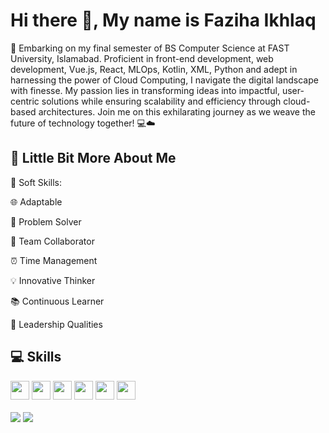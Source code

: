 # Hi there 👋, My name is Faziha Ikhlaq


🚀 Embarking on my final semester of BS Computer Science at FAST University, Islamabad. Proficient in front-end development, web development, Vue.js, React, MLOps, Kotlin, XML, Python and adept in harnessing the power of Cloud Computing, I navigate the digital landscape with finesse. My passion lies in transforming ideas into impactful, user-centric solutions while ensuring scalability and efficiency through cloud-based architectures. Join me on this exhilarating journey as we weave the future of technology together! 💻☁️ 

## 💫 Little Bit More About Me

🚀 Soft Skills:

<p>🌐 Adaptable</p>
<p>🧩 Problem Solver</p>
<p>🤝 Team Collaborator</p>
<p>⏰ Time Management </p>
<p>💡 Innovative Thinker</p>
<p>📚 Continuous Learner</p>
<p>🌟 Leadership Qualities</p>
 

## 💻 Skills
<p>
<img src="https://img.shields.io/badge/python-3670A0?style=for-the-badge&logo=python&logoColor=ffdd54" style="margin-bottom: 4px;" height="30px">
<img src="https://img.shields.io/badge/javascript-%23323330.svg?style=for-the-badge&logo=javascript&logoColor=%23F7DF1E" style="margin-bottom: 4px;" height="30px">
<img src="https://img.shields.io/badge/html5-%23E34F26.svg?style=for-the-badge&logo=html5&logoColor=white" style="margin-bottom: 4px;" height="30px">
<img src="https://img.shields.io/badge/css3-%231572B6.svg?style=for-the-badge&logo=css3&logoColor=white" style="margin-bottom: 4px;" height="30px">
<img src="https://img.shields.io/badge/bootstrap-%23563D7C.svg?style=for-the-badge&logo=bootstrap&logoColor=white" style="margin-bottom: 4px;" height="30px">
<img src="https://img.shields.io/badge/git-%23F05033.svg?style=for-the-badge&logo=git&logoColor=white" style="margin-bottom: 4px;" height="30px">
</p>
<img align="center" src="https://github-readme-stats.vercel.app/api?username=Faziha&show_icons=true&theme=tokyonight" />
<img align="center" src="https://github-readme-stats.vercel.app/api/top-langs/?username=Faziha&langs_count=10&layout=compact&theme=tokyonight" />
